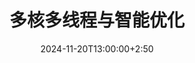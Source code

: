 ---
type: lecture
date: 2024-11-20T13:00:00+2:50
title: 多核多线程与智能优化
tldr: "介绍GPU架构与编译层面优化"
hide_from_announcments: false
thumbnail: /static_files/presentations/Lecture10/Lecture10_Cover.png
links: 
    - url: /static_files/presentations/Lecture10/Lecture10.pdf
      name: slides
---